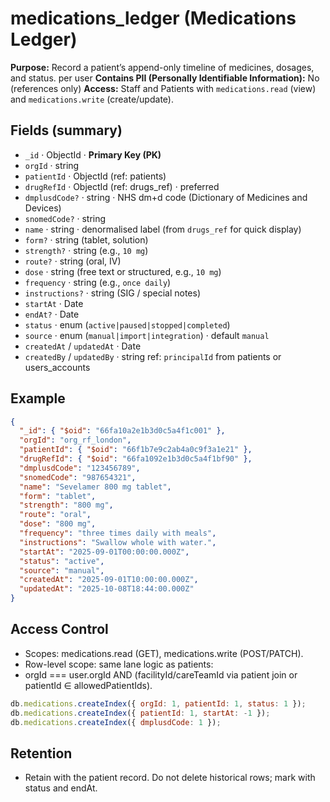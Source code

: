 # medications_ledger (Medications Ledger)

**Purpose:** Record a patient’s append-only timeline of medicines, dosages, and status. per user
**Contains PII (Personally Identifiable Information):** No (references only)
**Access:** Staff and Patients with `medications.read` (view) and `medications.write` (create/update).

## Fields (summary)

- `_id` · ObjectId · **Primary Key (PK)**
- `orgId` · string
- `patientId` · ObjectId (ref: patients)
- `drugRefId` · ObjectId (ref: drugs_ref) · preferred
- `dmplusdCode?` · string · NHS dm+d code (Dictionary of Medicines and Devices)
- `snomedCode?` · string
- `name` · string · denormalised label (from `drugs_ref` for quick display)
- `form?` · string (tablet, solution)
- `strength?` · string (e.g., `10 mg`)
- `route?` · string (oral, IV)
- `dose` · string (free text or structured, e.g., `10 mg`)
- `frequency` · string (e.g., `once daily`)
- `instructions?` · string (SIG / special notes)
- `startAt` · Date
- `endAt?` · Date
- `status` · enum (`active|paused|stopped|completed`)
- `source` · enum (`manual|import|integration`) · default `manual`
- `createdAt` / `updatedAt` · Date
- `createdBy` / `updatedBy` · string ref: `principalId` from patients or users_accounts

## Example

```json
{
  "_id": { "$oid": "66fa10a2e1b3d0c5a4f1c001" },
  "orgId": "org_rf_london",
  "patientId": { "$oid": "66f1b7e9c2ab4a0c9f3a1e21" },
  "drugRefId": { "$oid": "66fa1092e1b3d0c5a4f1bf90" },
  "dmplusdCode": "123456789",
  "snomedCode": "987654321",
  "name": "Sevelamer 800 mg tablet",
  "form": "tablet",
  "strength": "800 mg",
  "route": "oral",
  "dose": "800 mg",
  "frequency": "three times daily with meals",
  "instructions": "Swallow whole with water.",
  "startAt": "2025-09-01T00:00:00.000Z",
  "status": "active",
  "source": "manual",
  "createdAt": "2025-09-01T10:00:00.000Z",
  "updatedAt": "2025-10-08T18:44:00.000Z"
}
```

## Access Control

- Scopes: medications.read (GET), medications.write (POST/PATCH).
- Row-level scope: same lane logic as patients:
- orgId === user.orgId AND (facilityId/careTeamId via patient join or patientId ∈ allowedPatientIds).

```js
db.medications.createIndex({ orgId: 1, patientId: 1, status: 1 });
db.medications.createIndex({ patientId: 1, startAt: -1 });
db.medications.createIndex({ dmplusdCode: 1 });
```

## Retention

- Retain with the patient record. Do not delete historical rows; mark with status and endAt.
